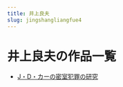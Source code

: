 ```yaml
---
title: 井上良夫
slug: jingshangliangfue4
---
```


# 井上良夫の作品一覧

- [J・D・カーの密室犯罪の研究](jdkanomishifanzuinoyanjiued)
